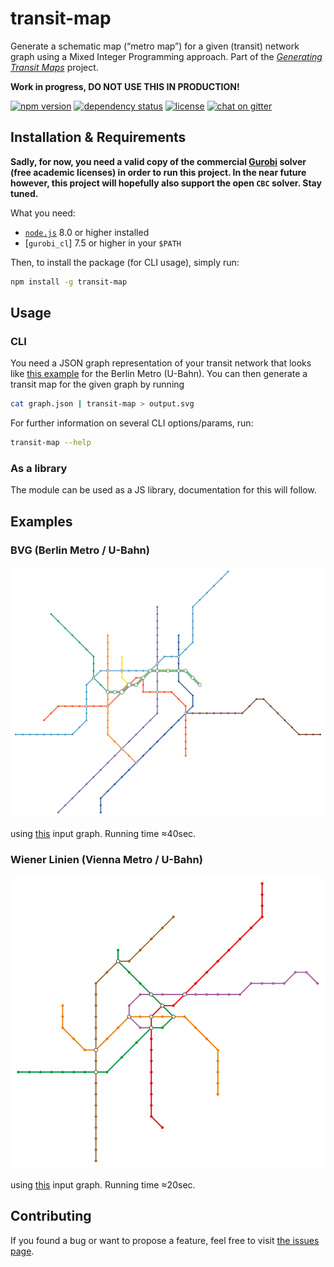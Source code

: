 # transit-map

Generate a schematic map (“metro map”) for a given (transit) network graph using a Mixed Integer Programming approach. Part of the [*Generating Transit Maps*](https://github.com/public-transport/generating-transit-maps) project.

**Work in progress, DO NOT USE THIS IN PRODUCTION!**

[![npm version](https://img.shields.io/npm/v/transit-map.svg)](https://www.npmjs.com/package/transit-map)
[![dependency status](https://img.shields.io/david/juliuste/transit-map.svg)](https://david-dm.org/juliuste/transit-map)
[![license](https://img.shields.io/github/license/juliuste/transit-map.svg?style=flat)](license)
[![chat on gitter](https://badges.gitter.im/juliuste.svg)](https://gitter.im/juliuste)

## Installation & Requirements

**Sadly, for now, you need a valid copy of the commercial [Gurobi](https://www.gurobi.com/) solver (free academic licenses) in order to run this project. In the near future however, this project will hopefully also support the open `CBC` solver. Stay tuned.**

What you need:

- [`node.js`](http://nodejs.org/) 8.0 or higher installed
- [`gurobi_cl`] 7.5 or higher in your `$PATH`

Then, to install the package (for CLI usage), simply run:

```sh
npm install -g transit-map
```

## Usage

### CLI

You need a JSON graph representation of your transit network that looks like [this example](examples/bvg.input.json) for the Berlin Metro (U-Bahn). You can then generate a transit map for the given graph by running

```sh
cat graph.json | transit-map > output.svg
```

For further information on several CLI options/params, run:

```sh
transit-map --help
```

### As a library

The module can be used as a JS library, documentation for this will follow.

## Examples

### BVG (Berlin Metro / U-Bahn)

![BVG metro map](examples/bvg.output.svg)

using [this](examples/bvg.input.json) input graph. Running time ≈40sec.

### Wiener Linien (Vienna Metro / U-Bahn)

![Vienna metro map](examples/wien.output.svg)

using [this](examples/wien.input.json) input graph. Running time ≈20sec.

## Contributing

If you found a bug or want to propose a feature, feel free to visit [the issues page](https://github.com/juliuste/transit-map/issues).
